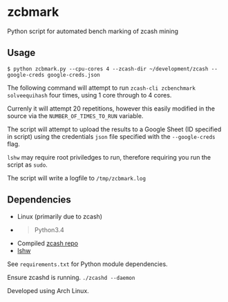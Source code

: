 # zcbmark
Python script for automated bench marking of zcash mining

## Usage



`$ python zcbmark.py --cpu-cores 4 --zcash-dir ~/development/zcash --google-creds google-creds.json`

The following command will attempt to run `zcash-cli zcbenchmark solveequihash` four times,
using 1 core through to 4 cores.

Currenly it will attempt 20 repetitions, however this easily
modified in the source via the `NUMBER_OF_TIMES_TO_RUN` variable.

The script will attempt to upload the results to a Google Sheet (ID specified in script) using the credentials `json` file specified with the `--google-creds` flag.

`lshw` may require root priviledges to run, therefore requiring you run the script as `sudo`.

The script will write a logfile to `/tmp/zcbmark.log`

## Dependencies

- Linux (primarily due to zcash)
- > Python3.4
- Compiled [zcash repo](https://github.com/zcash/zcash)
- [lshw](https://www.ezix.org/project/wiki/HardwareLiSter)

See `requirements.txt` for Python module dependencies.

Ensure zcashd is running. `./zcashd --daemon`

Developed using Arch Linux.





